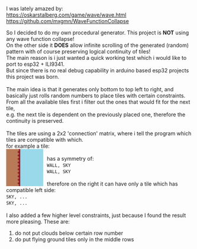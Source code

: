 I was lately amazed by:\
https://oskarstalberg.com/game/wave/wave.html \
https://github.com/mxgmn/WaveFunctionCollapse

So I decided to do my own procedural generator. This project is **NOT** using any wave function collapse!\
On the other side it **DOES** allow infinite scrolling of the generated (random) pattern with of course preserving logical continuity of tiles!\
The main reason is i just wanted a quick working test which i would like to port to esp32 + ILI9341.\
But since there is no real debug capability in arduino based esp32 projects this project was born.\
\
The main idea is that it generates only bottom to top left to right, and basically just rolls random numbers to place tiles with certain constraints.\
From all the available tiles first i filter out the ones that would fit for the next tile,\
e.g. the next tile is dependent on the previously placed one, therefore the continuity is preserved.\
\
The tiles are using a 2x2 'connection' matrix, where i tell the program which tiles are compatible with which.\
for example a tile:\
<img src="TilePacker\tiles\wall_L.png"
     alt="Left Wall"
     width="100"
     style="float: left; margin-right: 10px;" />\
has a symmetry of:\
`WALL, SKY`\
`WALL, SKY`\
\
therefore on the right it can have only a tile which has compatible left side:\
`SKY, ...`\
`SKY, ...`
\
\
I also added a few higher level constraints, just because I found the result more pleasing. These are: 
1) do not put clouds below certain row number
1) do put flying ground tiles only in the middle rows 

